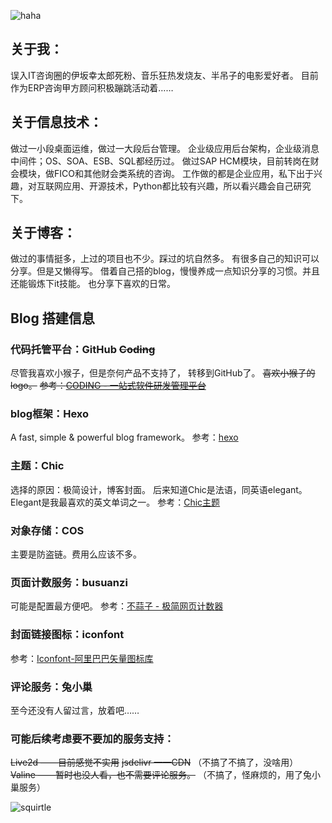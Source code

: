 ![haha](https://techblog-1256524523.cos.ap-shanghai.myqcloud.com/TechBlog/about/squirtle.GIF)

## 关于我：
误入IT咨询圈的伊坂幸太郎死粉、音乐狂热发烧友、半吊子的电影爱好者。
目前作为ERP咨询甲方顾问积极蹦跳活动着……

## 关于信息技术：
做过一小段桌面运维，做过一大段后台管理。
企业级应用后台架构，企业级消息中间件；OS、SOA、ESB、SQL都经历过。
做过SAP HCM模块，目前转岗在财会模块，做FICO和其他财会类系统的咨询。
工作做的都是企业应用，私下出于兴趣，对互联网应用、开源技术，Python都比较有兴趣，所以看兴趣会自己研究下。

## 关于博客：
做过的事情挺多，上过的项目也不少。踩过的坑自然多。
有很多自己的知识可以分享。但是又懒得写。
借着自己搭的blog，慢慢养成一点知识分享的习惯。并且还能锻炼下it技能。
也分享下喜欢的日常。

## Blog 搭建信息
### 代码托管平台：GitHub ~~Coding~~
尽管我喜欢小猴子，但是奈何产品不支持了，
转移到GitHub了。
~~喜欢小猴子的logo。~~
~~参考：[CODING - 一站式软件研发管理平台](https://coding.net/)~~
### blog框架：Hexo
A fast, simple & powerful blog framework。
参考：[hexo](https://hexo.io/)
### 主题：Chic
选择的原因：极简设计，博客封面。
后来知道Chic是法语，同英语elegant。Elegant是我最喜欢的英文单词之一。
参考：[Chic主题](https://github.com/Siricee/hexo-theme-Chic)
### 对象存储：COS
主要是防盗链。费用么应该不多。
### 页面计数服务：busuanzi
可能是配置最方便吧。
参考：[不蒜子 - 极简网页计数器](http://busuanzi.ibruce.info/)
### 封面链接图标：iconfont
参考：[Iconfont-阿里巴巴矢量图标库](https://www.iconfont.cn/home/index)
### 评论服务：兔小巢
至今还没有人留过言，放着吧……
### 可能后续考虑要不要加的服务支持：
~~Live2d ——目前感觉不实用~~
~~jsdelivr ——CDN~~
（不搞了不搞了，没啥用）
~~Valine ——暂时也没人看，也不需要评论服务。~~
（不搞了，怪麻烦的，用了兔小巢服务）


![squirtle](https://techblog-1256524523.cos.ap-shanghai.myqcloud.com/TechBlog/about/squirtle02.GIF)